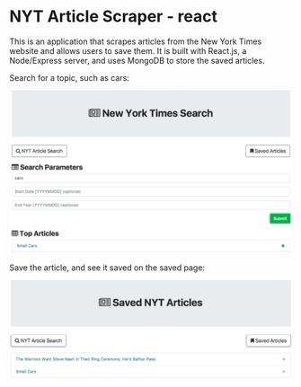 # NYT Article Scraper - react

This is an application that scrapes articles from the New York Times website and allows users to save them. It is built with React.js, a Node/Express server, and uses MongoDB to store the saved articles.

Search for a topic, such as cars:

![search screen](./assets/search-screen.png)

Save the article, and see it saved on the saved page:

![saved screen](./assets/saved-screen.png)
